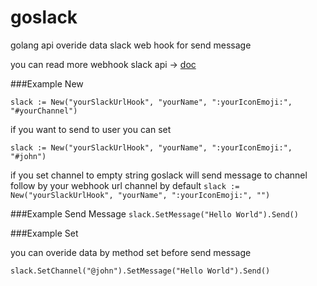 # goslack

golang api overide data slack web hook for send message
 
you can read more webhook slack api -> [doc](https://api.slack.com/incoming-webhooks)

###Example New


`
	slack := New("yourSlackUrlHook", "yourName", ":yourIconEmoji:", "#yourChannel")
`


if you want to send to user you can set 

`
slack := New("yourSlackUrlHook", "yourName", ":yourIconEmoji:", "#john")
`

if you set channel to empty string goslack will send message to channel follow by your webhook url channel by default
`
slack := New("yourSlackUrlHook", "yourName", ":yourIconEmoji:", "")
`

###Example Send Message
`
	slack.SetMessage("Hello World").Send()
`

###Example Set

you can overide data by method set before send message

`
slack.SetChannel("@john").SetMessage("Hello World").Send()
`
